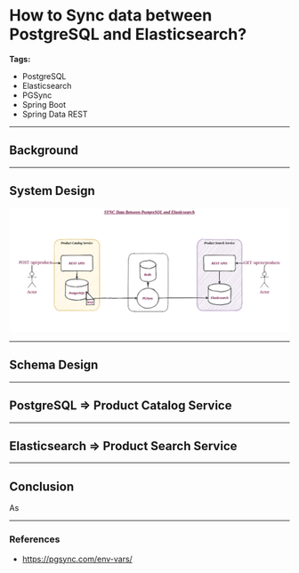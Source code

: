 <!-- 
theme: gaia
paginate: true
footer: © Bhuwan Prasad Updhyay [https://bhuwanupadhyay.github.io/]
-->

# How to Sync data between PostgreSQL and Elasticsearch?

**Tags:**

- PostgreSQL
- Elasticsearch
- PGSync
- Spring Boot
- Spring Data REST

---

## Background


---

## System Design

![](system-design.png)

---

## Schema Design

---

## PostgreSQL => Product Catalog Service

---

## Elasticsearch => Product Search Service

---

## Conclusion

As 

---

### References

- https://pgsync.com/env-vars/
